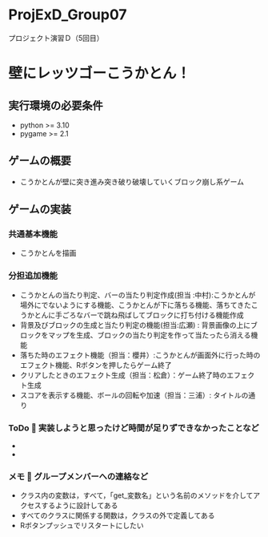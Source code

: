 # ProjExD_Group07
プロジェクト演習Ｄ（5回目）
# 壁にレッツゴーこうかとん！
## 実行環境の必要条件
* python >= 3.10
* pygame >= 2.1
## ゲームの概要
* こうかとんが壁に突き進み突き破り破壊していくブロック崩し系ゲーム
## ゲームの実装
### 共通基本機能
* こうかとんを描画
### 分担追加機能
* こうかとんの当たり判定、バーの当たり判定作成(担当 :中村):こうかとんが場外にでないようにする機能、こうかとんが下に落ちる機能、落ちてきたこうかとんに手ごろなバーで跳ね飛ばしてブロックに打ち付ける機能作成
* 背景及びブロックの生成と当たり判定の機能(担当:広瀬) : 背景画像の上にブロックをマップを生成、ブロックの当たり判定を作って当たったら消える機能
* 落ちた時のエフェクト機能（担当：櫻井）:こうかとんが画面外に行った時のエフェクト機能、Rボタンを押したらゲーム終了
* クリアしたときのエフェクト生成（担当：松倉）：ゲーム終了時のエフェクト生成
* スコアを表示する機能、ボールの回転や加速（担当：三浦）: タイトルの通り
### ToDo  実装しようと思ったけど時間が足りずできなかったことなど
- 
- 
### メモ  グループメンバーへの連絡など
* クラス内の変数は，すべて，「get_変数名」という名前のメソッドを介してアクセスするように設計してある
* すべてのクラスに関係する関数は，クラスの外で定義してある
* Rボタンプッシュでリスタートにしたい
